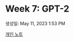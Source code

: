 # Week 7: GPT-2

생성일: May 11, 2023 1:53 PM

[개인 노트](Week%207%20GPT-2%20458c7dda69ef4f54ba356dada3d629aa/%E1%84%80%E1%85%A2%E1%84%8B%E1%85%B5%E1%86%AB%20%E1%84%82%E1%85%A9%E1%84%90%E1%85%B3%207e35adda6ede46cb829d188e49ef6b06.csv)